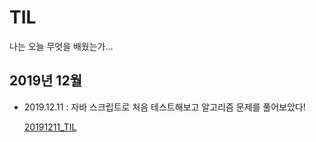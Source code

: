 # TIL
나는 오늘 무엇을 배웠는가...



## 2019년 12월

* 2019.12.11 : 자바 스크립트로 처음 테스트해보고 알고리즘 문제를 풀어보았다!

  [20191211_TIL](https://github.com/hyejineee/TIL/blob/master/2019-12/191211_TIL%F0%9F%A4%AA.md)
